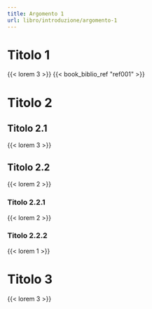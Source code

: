 ```yaml
---
title: Argomento 1
url: libro/introduzione/argomento-1
---
```


# Titolo 1

{{< lorem 3 >}} {{< book_biblio_ref "ref001" >}}

# Titolo 2

## Titolo 2.1

{{< lorem 3 >}}

## Titolo 2.2

{{< lorem 2 >}}

### Titolo 2.2.1

{{< lorem 2 >}}

### Titolo 2.2.2

{{< lorem 1 >}}

# Titolo 3

{{< lorem 3 >}}